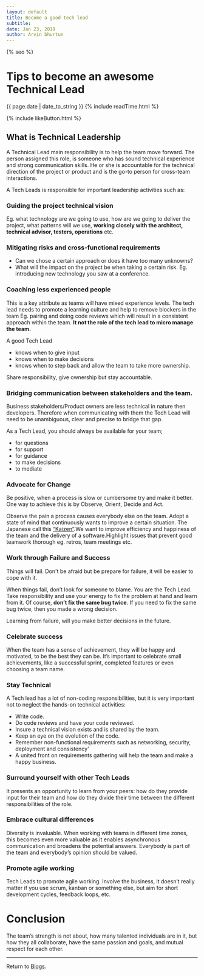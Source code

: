 ```yaml
---
layout: default
title: Become a good tech lead
subtitle:
date: Jan 23, 2019
author: Arvin bhurtun
---
```

{% seo %}

# Tips to become an awesome Technical Lead

{{ page.date | date_to_string }} {% include readTime.html %}

{% include likeButton.html %}

## What is Technical Leadership

A Technical Lead main responsibility is to help the team move forward. The person assigned this role, is someone who has sound technical experience and strong communication skills. He or she is accountable for the technical direction of the project or product and is the go-to person for cross-team interactions.

A Tech Leads is responsible for important leadership activities such as:

### Guiding the project technical vision

Eg. what technology are we going to use, how are we going to deliver the project, what patterns will we use, **working closely with the architect, technical advisor, testers, operations** etc.

### Mitigating risks and cross-functional requirements

* Can we chose a certain approach or does it have too many unknowns?
* What will the impact on the project be when taking a certain risk. Eg. introducing new technology you saw at a conference.

### Coaching less experienced people

This is a key attribute as teams will have mixed experience levels. The tech lead needs to promote a learning culture and help to remove blockers in the team Eg. pairing and doing code reviews which will result in a consistent approach within the team. **It not the role of the tech lead to micro manage the team.**

A good Tech Lead

* knows when to give input
* knows when to make decisions
* knows when to step back and allow the team to take more ownership.

Share responsibility, give ownership but stay accountable.

### Bridging communication between stakeholders and the team.

Business stakeholders/Product owners are less technical in nature then developers.
Therefore when communicating with them the Tech Lead will need to be unambiguous, clear and precise to bridge that gap.

As a Tech Lead, you should always be available for your team; 

* for questions
* for support
* for guidance
* to make decisions
* to mediate

### Advocate for Change

Be positive, when a process is slow or cumbersome try and make it better. One way to achieve this is by Observe, Orient, Decide and Act.

Observe the pain a process causes everybody else on the team. Adopt a state of mind that continuously wants to improve a certain situation. The Japanese call this [“Kaizen”](https://en.wikipedia.org/wiki/Kaizen).We want to improve efficiency and happiness of the team and the delivery of a software.Highlight issues that prevent good teamwork thorough eg. retros, team meetings etc.

### Work through Failure and Success

Things will fail. Don't be afraid but be prepare for failure, it will be easier to cope with it.

When things fail, don’t look for someone to blame. You are the Tech Lead. Take responsibility and use your energy to fix the problem at hand and learn from it. Of course, **don’t fix the same bug twice**. If you need to fix the same bug twice, then you made a wrong decision.

Learning from failure, will you make  better decisions in the future.

### Celebrate success

When the team has a sense of achievement, they will be happy and motivated, to be the best they can be. It’s important to celebrate small achievements, like a successful sprint, completed features or even choosing a team name.

### Stay Technical

A Tech lead has a lot of non-coding responsibilities, but it is very important not to neglect the hands-on technical activities:

* Write code.
* Do code reviews and have your code reviewed.
* Insure a technical vision exists and is shared by the team.
* Keep an eye on the evolution of the code.
* Remember non-functional requirements such as networking, security, deployment and consistency'
* A united front on requirements gathering will help the team and make a happy business.

### Surround yourself with other Tech Leads

It presents an opportunity to learn from your peers: how do they provide input for their team and how do they divide their time between the different responsibilities of the role.

### Embrace cultural differences

Diversity is invaluable. When working with teams in different time zones, this becomes even more valuable as it enables asynchronous communication and broadens the potential answers. Everybody is part of the team and everybody’s opinion should be valued.

### Promote agile working

Tech Leads to promote agile working. Involve the business, it doesn’t really matter if you use scrum, kanban or something else, but aim for short development cycles, feedback loops, etc.

# Conclusion

The team’s strength is not about, how many talented individuals are in it, but how they all collaborate, have the same passion and goals, and mutual respect for each other.

---

Return to [Blogs](../index.md).